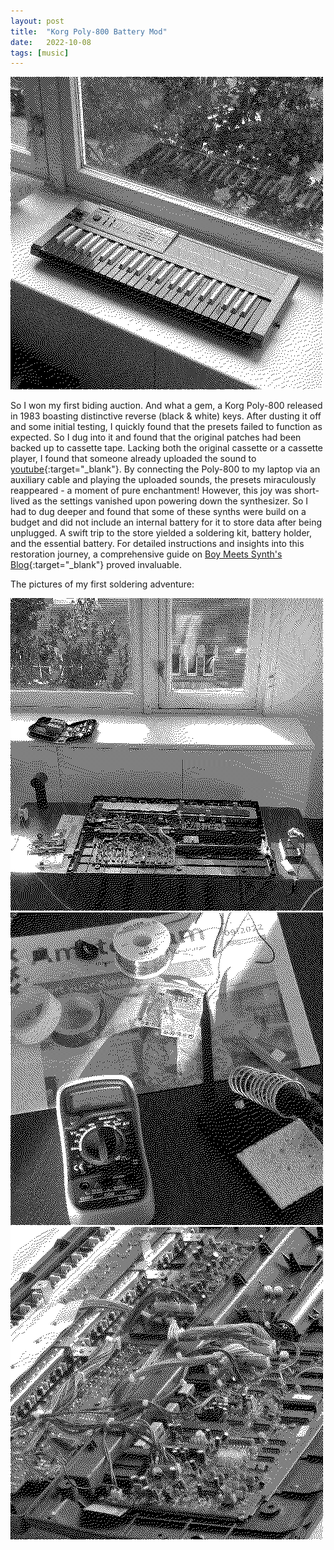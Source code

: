 ```yaml
---
layout: post
title:  "Korg Poly-800 Battery Mod"
date:   2022-10-08
tags: [music]
---
```

![Korg Poly-800](/images/korg.png)

So I won my first biding auction. And what a gem, a Korg Poly-800 released in 1983 boasting distinctive reverse (black & white) keys. After dusting it off and some initial testing, I quickly found that the presets failed to function as expected. So I dug into it and found that the original patches had been backed up to cassette tape. Lacking both the original cassette or a cassette player, I found that someone already uploaded the sound to [youtube](https://www.youtube.com/watch?v=cvNvl213EqU){:target="\_blank"}. By connecting the Poly-800 to my laptop via an auxiliary cable and playing the uploaded sounds, the presets miraculously reappeared - a moment of pure enchantment! However, this joy was short-lived as the settings vanished upon powering down the synthesizer. So I had to dug deeper and found that some of these synths were build on a budget and did not include an internal battery for it to store data after being unplugged. A swift trip to the store yielded a soldering kit, battery holder, and the essential battery. For detailed instructions and insights into this restoration journey, a comprehensive guide on [Boy Meets Synth's Blog](https://boymeetssynth.blogspot.com/2018/03/korg-poly-800-moog-slayer-filter-and.html){:target="\_blank"} proved invaluable.

The pictures of my first soldering adventure:

![Soldering1](/images/soldering1.png)
![Soldering2](/images/soldering2.png)
![Soldering3](/images/soldering3.png)
